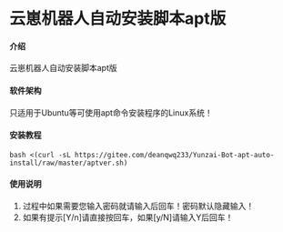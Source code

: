 # 云崽机器人自动安装脚本apt版

#### 介绍
云崽机器人自动安装脚本apt版

#### 软件架构
只适用于Ubuntu等可使用apt命令安装程序的Linux系统！


#### 安装教程

```
bash <(curl -sL https://gitee.com/deanqwq233/Yunzai-Bot-apt-auto-install/raw/master/aptver.sh)
```


#### 使用说明

1.  过程中如果需要您输入密码就请输入后回车！密码默认隐藏输入！
2.  如果有提示[Y/n]请直接按回车，如果[y/N]请输入Y后回车！
